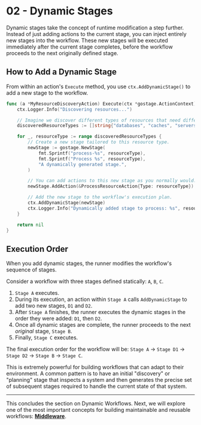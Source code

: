 # 02 - Dynamic Stages

Dynamic stages take the concept of runtime modification a step further. Instead of just adding actions to the current stage, you can inject entirely new stages into the workflow. These new stages will be executed immediately after the current stage completes, before the workflow proceeds to the next originally defined stage.

## How to Add a Dynamic Stage

From within an action's `Execute` method, you use `ctx.AddDynamicStage()` to add a new stage to the workflow.

```go
func (a *MyResourceDiscoveryAction) Execute(ctx *gostage.ActionContext) error {
    ctx.Logger.Info("Discovering resources...")

    // Imagine we discover different types of resources that need different processing.
    discoveredResourceTypes := []string{"databases", "caches", "servers"}

    for _, resourceType := range discoveredResourceTypes {
        // Create a new stage tailored to this resource type.
        newStage := gostage.NewStage(
            fmt.Sprintf("process-%s", resourceType),
            fmt.Sprintf("Process %s", resourceType),
            "A dynamically generated stage.",
        )

        // You can add actions to this new stage as you normally would.
        newStage.AddAction(&ProcessResourceAction{Type: resourceType})

        // Add the new stage to the workflow's execution plan.
        ctx.AddDynamicStage(newStage)
        ctx.Logger.Info("Dynamically added stage to process: %s", resourceType)
    }

    return nil
}
```

## Execution Order

When you add dynamic stages, the runner modifies the workflow's sequence of stages.

Consider a workflow with three stages defined statically: `A`, `B`, `C`.

1.  `Stage A` executes.
2.  During its execution, an action within `Stage A` calls `AddDynamicStage` to add two new stages, `D1` and `D2`.
3.  After `Stage A` finishes, the runner executes the dynamic stages in the order they were added: `D1`, then `D2`.
4.  Once all dynamic stages are complete, the runner proceeds to the next *original* stage, `Stage B`.
5.  Finally, `Stage C` executes.

The final execution order for the workflow will be: `Stage A` -> `Stage D1` -> `Stage D2` -> `Stage B` -> `Stage C`.

This is extremely powerful for building workflows that can adapt to their environment. A common pattern is to have an initial "discovery" or "planning" stage that inspects a system and then generates the precise set of subsequent stages required to handle the current state of that system.

---

This concludes the section on Dynamic Workflows. Next, we will explore one of the most important concepts for building maintainable and reusable workflows: [**Middleware**](../04-middleware/README.md). 